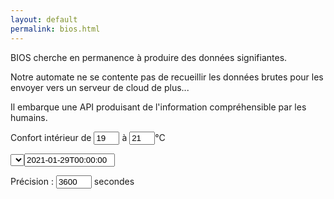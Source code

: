 ```yaml
---
layout: default
permalink: bios.html
---
```

<div class="row">
  <div class="col">
    <p class="font-weight-bold">
      BIOS cherche en permanence à produire des données signifiantes.
    </p>
    <p>
      Notre automate ne se contente pas de recueillir les données brutes pour les envoyer vers un serveur de cloud de plus...
    </p>
    <p>
      Il embarque une API produisant de l'information compréhensible par les humains.
    </p>
    <div id="filter">
      <p>Confort intérieur de <input type=text id=Tmin value=19 size=2> à <input type=text id=Tmax value=21 size=2>°C</p>
      <p><select id=circuit></select><input type=text size=15 id=ts value="2021-01-29T00:00:00" placeholder="AAAA-MM-DDTHH:MM:SS"></p>
      <p>Précision : <input type=text id=interval value=3600 size=4> secondes</p>
    </div>
    <div id="chart"></div>
  </div>
  <div class="col-sm">
    <div id="heating"></div>
    <div id="out"></div>
  </div>
</div>



<style>
path {
  stroke-width: 1;
  fill: none;
}
</style>

<script src="/lib/bios.js"></script>
<script>
// var root = 'http://127.0.0.1/bios';
var root = 'http://allierhab.ddns.net/bios';

// tailles en pixel
var largeur = 600;
var hauteur = 160;
// all the margins
var margin = ({top: 20, right: 50, bottom: 20, left: 50})

var outdoorColors = { froze: '#00006F', cold: '#6a70fe', heat: '#defe85' }
var indoorColors = { cold: '#377eb8', confort: '#4daf4a', heat: '#e49f1a' }

buildSelectAndInit(root);

$("#filter").on("change", function(){
  d3.select("#chart").selectAll("*").remove();
  let circuiturl = createCircuitUrl(root);
  indoorHeatmap(circuiturl, root);
});

/*
un changement de date induit un appel à outdoorHeatmap
pour mettre à jour les histogrammes de température extérieure
*/
$("#ts").on("change", function(){
  outdoorHeatmap();
});
</script>
